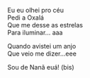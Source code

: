 Eu eu olhei pro céu   
Pedi a Oxalá   
Que me desse as estrelas   
Para iluminar... aaa

Quando avistei um anjo  
Que veio me dizer...eee

Sou de Nanã euá\! (bis) 